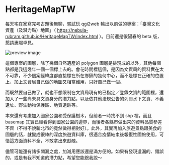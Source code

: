 # HeritageMapTW

每天宅在家寫完考古題後無聊，嘗試玩 qgi2web 輸出以前做的專案：「臺灣文化資產（及潛力點）地圖」（ https://nebula-rubram.github.io/HeritageMapTW/index.html ）。目前還是很陽春的 beta 版，懇請惠賜卓見。

![preview image](https://scontent-tpe1-1.xx.fbcdn.net/v/t1.6435-9/s720x720/199800731_4222643904445323_2588662804294158382_n.jpg?_nc_cat=109&ccb=1-3&_nc_sid=730e14&_nc_ohc=3V7mVvcY1wcAX_wNYu7&_nc_ht=scontent-tpe1-1.xx&tp=7&oh=2a3146c26877aa0531e897b385b67697&oe=60DC5C50)

這個專案的圖層，除了幾個自然遺產的 polygon 圖層是撿現成的以外，其他每個點都是我這幾年一個一個標上去的。會花時間標這個，是因為文資局的資料實在太不可靠，不少個案經緯度都直接標在所在鄉鎮的幾何中心，而不是標在正確的位置上，加上文資局自己做的地圖又相當難用，只好自己做一個。

而既然要自己做了，就也不想限制在文資局現有的已指定／登錄文資的範圍裡，還加入了一些尚未具文資身分的潛力點，以及依其他法規公告的列冊水下文資、不義遺址、野生動物保護區、地質遺跡等。

本來還有考慮加入國家公園和受保護樹木，但前者一時找不到 shp 檔，而且 basemap 其實已經看得到國家公園的邊界，而後者各縣市做出來的資料品質參差不齊（不得不說新北市的竟然做得相對好）。此外，其實再加入旅遊景點跟美食的圖層的話，就變成很棒的深度旅遊資料庫，很適合疫情結束後報復性國旅使用，可惜這方面資料不全，不敢拿出來獻醜。

儘管可能還有諸多闕漏之處，加減用應該還是滿方便的。如果有發現遺漏的、錯誤的，或是有我不知道的潛力點，希望您能跟我說～
